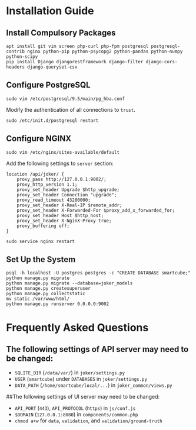 # Installation Guide
## Install Compulsory Packages
```
apt install git vim screen php-curl php-fpm postgresql postgresql-contrib nginx python-pip python-psycopg2 python-pandas python-numpy python-scipy
pip install Django djangorestframework django-filter django-cors-headers django-queryset-csv
```
## Configure PostgreSQL
```
sudo vim /etc/postgresql/9.5/main/pg_hba.conf
```
Modify the authentication of all connections to `trust`.
```
sudo /etc/init.d/postgresql restart
```
## Configure NGINX
```
sudo vim /etc/nginx/sites-available/default
```
Add the following settings to `server` section:
```
location /api/joker/ {
    proxy_pass http://127.0.0.1:9002/;
    proxy_http_version 1.1;
    proxy_set_header Upgrade $http_upgrade;
    proxy_set_header Connection "upgrade";
    proxy_read_timeout 43200000;
    proxy_set_header X-Real-IP $remote_addr;
    proxy_set_header X-Forwarded-For $proxy_add_x_forwarded_for;
    proxy_set_header Host $http_host;
    proxy_set_header X-NginX-Proxy true;
    proxy_buffering off;
}
```
```
sudo service nginx restart
```
## Set Up the System
```
psql -h localhost -U postgres postgres -c "CREATE DATABASE smartcube;"
python manage.py migrate
python manage.py migrate --database=joker_models
python manage.py createsuperuser
python manage.py collectstatic
mv static /var/www/html/
python manage.py runserver 0.0.0.0:9002
```
# Frequently Asked Questions
## The following settings of API server may need to be changed:
- `SQLITE_DIR` (`/data/var/`) in `joker/settings.py`
- `USER` (`smartcube`) under `DATABASES` in `joker/settings.py`
- `DATA_PATH` (`/home/smartcube/local/...`) in `joker_common/views.py`

##The following settings of UI server may need to be changed:
- `API_PORT` (`443`), `API_PROTOCOL` (`https`) in `js/conf.js`
- `$DOMAIN` (`127.0.0.1:8080`) in `components/common.php`
- `chmod a+w` for `data`, `validation`, and `validation/ground-truth`
